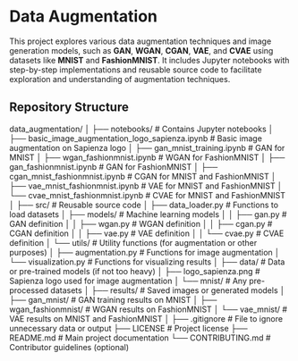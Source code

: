 # Data Augmentation 

This project explores various data augmentation techniques and image generation models, such as **GAN**, **WGAN**, **CGAN**, **VAE**, and **CVAE** using datasets like **MNIST** and **FashionMNIST**. 
It includes Jupyter notebooks with step-by-step implementations and reusable source code to facilitate exploration and understanding of augmentation techniques.

## Repository Structure

data_augmentation/ 
│
├── notebooks/                # Contains Jupyter notebooks
│   ├── basic_image_augmentation_logo_sapienza.ipynb    # Basic image augmentation on Sapienza logo
│   ├── gan_mnist_training.ipynb                        # GAN for MNIST
│   ├── wgan_fashionmnist.ipynb                         # WGAN for FashionMNIST
│   ├── gan_fashionmnist.ipynb                          # GAN for FashionMNIST
│   ├── cgan_mnist_fashionmnist.ipynb                   # CGAN for MNIST and FashionMNIST
│   ├── vae_mnist_fashionmnist.ipynb                    # VAE for MNIST and FashionMNIST
│   └── cvae_mnist_fashionmnist.ipynb                   # CVAE for MNIST and FashionMNIST
│
├── src/                      # Reusable source code
│   ├── data_loader.py         # Functions to load datasets
│   ├── models/                # Machine learning models
│   │   ├── gan.py             # GAN definition
│   │   ├── wgan.py            # WGAN definition
│   │   ├── cgan.py            # CGAN definition
│   │   ├── vae.py             # VAE definition
│   │   └── cvae.py            # CVAE definition
│   └── utils/                 # Utility functions (for augmentation or other purposes)
│       ├── augmentation.py    # Functions for image augmentation
│       └── visualization.py   # Functions for visualizing results
│
├── data/                     # Data or pre-trained models (if not too heavy)
│   ├── logo_sapienza.png      # Sapienza logo used for image augmentation
│   └── mnist/                # Any pre-processed datasets
│
├── results/                  # Saved images or generated models
│   ├── gan_mnist/            # GAN training results on MNIST
│   ├── wgan_fashionmnist/    # WGAN results on FashionMNIST
│   └── vae_mnist/            # VAE results on MNIST and FashionMNIST
│
├── .gitignore                # File to ignore unnecessary data or output
├── LICENSE                   # Project license
├── README.md                 # Main project documentation
└── CONTRIBUTING.md           # Contributor guidelines (optional)

